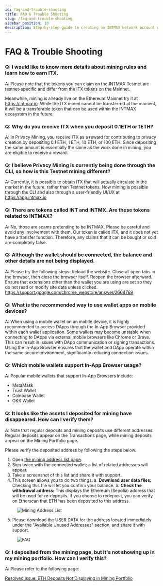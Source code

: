 ```yaml
---
id: faq-and-trouble-shooting
title: FAQ & Trouble Shooting
slug: /faq-and-trouble-shooting
sidebar_position: 10
description: Step‑by‑step guide to creating an INTMAX Network account with MetaMask and other supported wallets.
---
```


# FAQ & Trouble Shooting

### Q: I would like to know more details about mining rules and learn how to earn ITX.

A: Please note that the tokens you can claim on the INTMAX Testnet are testnet-specific and differ from the ITX tokens on the Mainnet.

Meanwhile, mining is already live on the Ethereum Mainnet try it at https://intmax.io. While the ITX mined cannot be transferred at the moment, it will be a transferable token that can be used within the INTMAX ecosystem in the future.

### Q: Why do you receive ITX when you deposit 0.1ETH or 1ETH?

A: In Privacy Mining, you receive ITX as a reward for contributing to privacy creation by depositing 0.1 ETH, 1 ETH, 10 ETH, or 100 ETH. Since depositing the same amount is essentially the same as the work done in mining, you are eligible to receive a reward.

### Q: I believe Privacy Mining is currently being done through the CLI, so how is this Testnet mining different?

A: Currently, it is possible to obtain ITX that will actually circulate in the market in the future, rather than Testnet tokens.
Now mining is possible through the CLI and also through a user-friendly UI/UX at https://app.intmax.io

### Q: There are tokens called INT and INTMX. Are these tokens related to INTMAX?

A: No, those are scams pretending to be INTMAX.
Please be careful and avoid any involvement with them.
Our token is called ITX, and it does not yet have a transfer function.
Therefore, any claims that it can be bought or sold are completely false.

### Q: Although the wallet should be connected, the balance and other details are not being displayed.

A: Please try the following steps:
Reload the website.
Close all open tabs in the browser, then close the browser itself. Reopen the browser afterward.
Ensure that extensions other than the wallet you are using are set so they do not read or modify site data unless clicked.
https://support.google.com/chrome_webstore/answer/2664769

### Q: What is the recommended way to use wallet apps on mobile devices?

A: When using a mobile wallet on an mobile device, it is highly recommended to access DApps through the In-App Browser provided within each wallet application. Some wallets may become unstable when connecting to DApps via external mobile browsers like Chrome or Brave. This can result in issues with DApp communication or signing transactions. Using the In-App Browser ensures that the wallet and DApp operate within the same secure environment, significantly reducing connection issues.

### Q: Which mobile wallets support In-App Browser usage?

A: Popular mobile wallets that support In-App Browsers include:

- MetaMask
- Trust Wallet
- Coinbase Wallet
- OKX Wallet

### Q: It looks like the assets I deposited for mining have disappeared. How can I verify them?

A: Note that regular deposits and mining deposits use different addresses. Regular deposits appear on the Transactions page, while mining deposits appear on the Mining Portfolio page.

Please verify the deposited address by following the steps below.

1. Open [the mining address list page](https://app.intmax.io/mining-address-list).
2. Sign twice with the connected wallet; a list of related addresses will appear.
3. Take a screenshot of this list and share it with support.
4. This screen allows you to do two things:
   a. **Download user data files:** Checking this file will let you confirm your balance.
   b. **Check the withdrawal address:** This displays the Ethereum (Sepolia) address that will be used for re-deposits. If you choose to redeposit, you can verify on Etherscan that ETH has been deposited to this address.

<figure><img src="/img/user-guides/faq_and_trouble_shooting_10.webp" alt="Mining Address List" /></figure>

5. Please download the USER DATA for the address located immediately under the "Available Unused Addresses" section, and share it with support.

<figure><img src="/img/user-guides/faq_and_trouble_shooting_20.webp" alt="FAQ" /></figure>

### Q: I deposited from the mining page, but it's not showing up in my mining portfolio. How can I verify this?

A: Please refer to the following page:

[Resolved Issue: ETH Deposits Not Displaying in Mining Portfolio](resolved-issue.md#eth-deposits-not-displaying-in-mining-portfolio)
